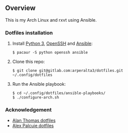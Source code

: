 ## Overview

This is my Arch Linux and rxvt using Ansible.

### Dotfiles installation

1. Install [Python 3](https://wiki.archlinux.org/index.php/Python), [OpenSSH](https://wiki.archlinux.org/index.php/Secure_Shell) and [Ansible](https://wiki.archlinux.org/index.php/Ansible):

    ```
    $ pacaur -S python openssh ansible
    ```

2. Clone this repo:

    ```
    $ git clone git@gitlab.com:arperalta3/dotfiles.git ~/.config/dotfiles
    ```

3. Run the Ansible playbook:

    ```
    $ cd ~/.config/dotfiles/ansible-playbooks/
    $ ./configure-arch.sh
    ```

### Acknowledgement

- [Alan Thomas dotfiles](https://github.com/alanctkc/dotfiles)
- [Alex Palcuie dotfiles](https://github.com/palcu/dotfiles)